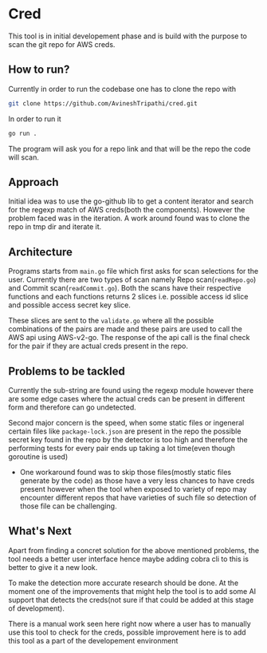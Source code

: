 
# Cred

This tool is in initial developement phase and is build with the purpose to scan the git repo for AWS creds.


## How to run?

Currently in order to run the codebase one has to clone the repo with 
```bash
git clone https://github.com/AvineshTripathi/cred.git
```


In order to run it 

```bash
go run .
``` 

The program will ask you for a repo link and that will be the repo the code will scan.

## Approach

Initial idea was to use the go-github lib to get a content iterator and search for the regexp match of AWS creds(both the components).
However the problem faced was in the iteration. A work around found was to clone the repo in tmp dir and iterate it.


## Architecture 

Programs starts from `main.go` file which first asks for scan selections for the user. Currently there are two types of scan namely Repo scan(`readRepo.go`) and Commit scan(`readCommit.go`). Both the scans have their respective functions and each functions returns 2 slices i.e. possible access id slice and possible access secret key slice.

These slices are sent to the `validate.go` where all the possible combinations of the pairs are made and these pairs are used to call the AWS api using AWS-v2-go. The response of the api call is the final check for the pair if they are actual creds present in the repo. 


## Problems to be tackled 

Currently the sub-string are found using the regexp module however there are some edge cases where the actual creds can be present in different form and therefore can go undetected. 

Second major concern is the speed, when some static files or ingeneral certain files like `package-lock.json` are present in the repo the possible secret key found in the repo by the detector is too high and therefore the performing tests for every pair ends up taking a lot time(even though goroutine is used)
- One workaround found was to skip those files(mostly static files generate by the code) as those have a very less chances to have creds present however when the tool when exposed to variety of repo may encounter different repos that have varieties of such file so detection of those file can be challenging.


## What's Next

Apart from finding a concret solution for the above mentioned problems, the tool needs a better user interface hence maybe adding cobra cli to this is better to give it a new look.

To make the detection more accurate research should be done. At the moment one of the improvements that might help the tool is to add some AI support that detects the creds(not sure if that could be added at this stage of development).

There is a manual work seen here right now where a user has to manually use this tool to check for the creds, possible improvement here is to add this tool as a part of the developement environment 
